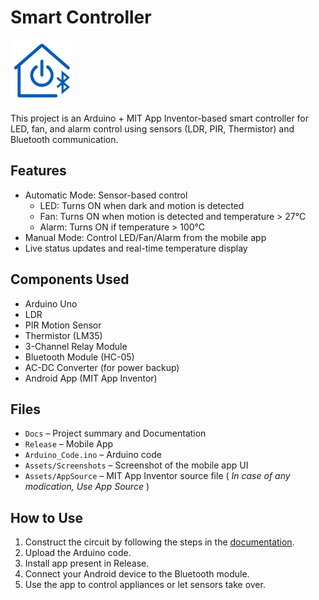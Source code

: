 # Smart Controller
<img src="https://raw.githubusercontent.com/ajeyverma/smartcontroller/main/Assets/AppSource/app_logo.png" alt="Smart Home Logo" width="100"/> 


This project is an Arduino + MIT App Inventor-based smart controller for LED, fan, and alarm control using sensors (LDR, PIR, Thermistor) and Bluetooth communication.

## Features
- Automatic Mode: Sensor-based control
  - LED: Turns ON when dark and motion is detected
  - Fan: Turns ON when motion is detected and temperature > 27°C
  - Alarm: Turns ON if temperature > 100°C
- Manual Mode: Control LED/Fan/Alarm from the mobile app
- Live status updates and real-time temperature display

## Components Used
- Arduino Uno
- LDR
- PIR Motion Sensor
- Thermistor (LM35)
- 3-Channel Relay Module
- Bluetooth Module (HC-05)
- AC-DC Converter (for power backup)
- <a href="https://github.com/ajeyverma/smartcontroller/tree/main/Releases" style="text-decoration: none;">Android App (MIT App Inventor) <a/>

## Files
- <a href="/Docs" style="text-decoration: none;">`Docs`<a/> – Project summary and Documentation 
- <a href="/Releases" style="text-decoration: none;">`Release`<a/> – Mobile App
- <a href="/ARDUINO_CODE.ino" style="text-decoration: none;">`Arduino_Code.ino`<a/> – Arduino code
- <a href="/Assets/Screenshots" style="text-decoration: none;">`Assets/Screenshots`<a/> – Screenshot of the mobile app UI
- <a href="/Assets/AppSource" style="text-decoration: none;">`Assets/AppSource`<a/> – MIT App Inventor source file 
   ( <i>In case of any modication, Use App Source </i> )

## How to Use
1. Construct the circuit by following the steps in the <a href="/Docs">documentation</a>.
2. Upload the <a href="/ARDUINO_CODE.ino" style="text-decoration: none;">Arduino code</a>.
3. Install app present in <a href="/Releases" style="text-decoration: none;">Release<a/>.
4. Connect your Android device to the Bluetooth module.
5. Use the app to control appliances or let sensors take over.
  








